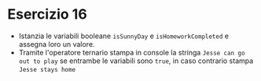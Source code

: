 # Esercizio 16

- Istanzia le variabili booleane `isSunnyDay` e `isHomeworkCompleted` e assegna loro un valore.
- Tramite l'operatore ternario stampa in console la stringa `Jesse can go out to play` se entrambe le variabili sono `true`, in caso contrario stampa `Jesse stays home`
